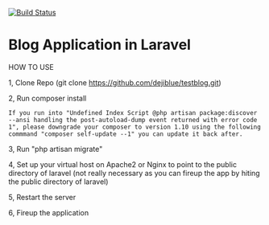 [![Build Status](https://travis-ci.com/HenryLab/blog-application-in-Laravel-5.7.svg?branch=master)](https://travis-ci.com/HenryLab/blog-application-in-Laravel-5.7)
# Blog Application in Laravel

HOW TO USE

1, Clone Repo (git clone https://github.com/dejiblue/testblog.git)

2, Run composer install

    If you run into "Undefined Index Script @php artisan package:discover --ansi handling the post-autoload-dump event returned with error code 1", please downgrade your composer to version 1.10 using the following commmand "composer self-update --1" you can update it back after.

3, Run "php artisan migrate"

4, Set up your virtual host on Apache2 or Nginx to point to the public directory of laravel (not really necessary as you can fireup the app by hiting the public directory of laravel)

5, Restart the server

6, Fireup the application
